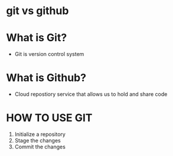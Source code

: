 # git vs github

# What is Git?
 - Git is version control system

# What is Github?
 - Cloud repostiory service that allows us to hold and share code

# HOW TO USE GIT
 1. Initialize a repository
 2. Stage the changes
 3. Commit the changes
